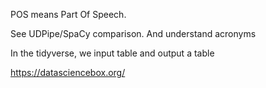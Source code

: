 POS means Part Of Speech.

See UDPipe/SpaCy comparison.
And understand acronyms

In the tidyverse, we input table and output a table

https://datasciencebox.org/
